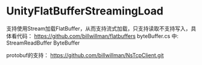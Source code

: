 # UnityFlatBufferStreamingLoad

支持使用Stream加载FlatBuffer，从而支持流式加载，只支持读取不支持写入，具体看代码：
https://github.com/billwillman/flatbuffers
byteBuffer.cs 中: StreamReadBuffer ByteBuffer

protobuf的支持：
https://github.com/billwillman/NsTcpClient.git
